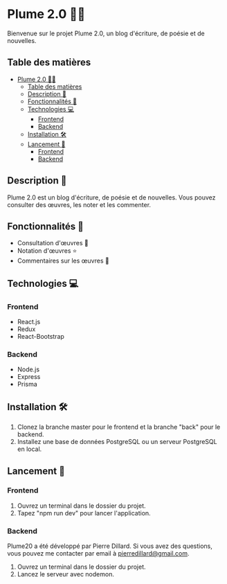 # Plume 2.0 📝🌸

Bienvenue sur le projet Plume 2.0, un blog d'écriture, de poésie et de nouvelles.

## Table des matières

- [Plume 2.0 📝🌸](#plume-20-)
  - [Table des matières](#table-des-matières)
  - [Description 📘](#description-)
  - [Fonctionnalités 🚀](#fonctionnalités-)
  - [Technologies 💻](#technologies-)
    - [Frontend](#frontend)
    - [Backend](#backend)
  - [Installation 🛠️](#installation-️)
  - [Lancement 🚀](#lancement-)
    - [Frontend](#frontend-1)
    - [Backend](#backend-1)

## Description 📘

Plume 2.0 est un blog d'écriture, de poésie et de nouvelles. Vous pouvez consulter des œuvres, les noter et les commenter.

## Fonctionnalités 🚀

- Consultation d'œuvres 📖
- Notation d'œuvres ⭐
- Commentaires sur les œuvres 💬

## Technologies 💻

### Frontend

- React.js
- Redux
- React-Bootstrap

### Backend

- Node.js
- Express
- Prisma

## Installation 🛠️

1. Clonez la branche master pour le frontend et la branche "back" pour le backend.
2. Installez une base de données PostgreSQL ou un serveur PostgreSQL en local.

## Lancement 🚀

### Frontend

1. Ouvrez un terminal dans le dossier du projet.
2. Tapez "npm run dev" pour lancer l'application.

### Backend
Plume20 a été développé par Pierre Dillard. Si vous avez des questions, vous pouvez me contacter par email à pierredillard@gmail.com.

1. Ouvrez un terminal dans le dossier du projet.
2. Lancez le serveur avec nodemon.
